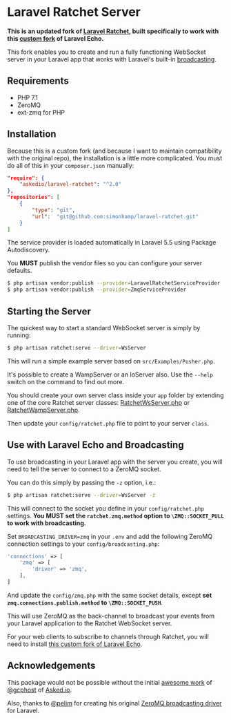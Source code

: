 # Laravel Ratchet Server

**This is an updated fork of [Laravel Ratchet](https://github.com/Askedio/laravel-ratchet), built specifically to work with this [custom fork](https://github.com/simonhamp/echo) of Laravel Echo.**

This fork enables you to create and run a fully functioning WebSocket server in your Laravel app that works with Laravel's built-in [broadcasting](https://laravel.com/docs/5.5/broadcasting).

## Requirements

- PHP 7.1
- ZeroMQ
- ext-zmq for PHP

## Installation

Because this is a custom fork (and because I want to maintain compatibility with the original repo), the installation is a little more complicated. You must do all of this in your `composer.json` manually:

```json
"require": {
    "askedio/laravel-ratchet": "^2.0"
},
"repositories": [
    {
        "type": "git",
        "url":  "git@github.com:simonhamp/laravel-ratchet.git"
    }
]
```

The service provider is loaded automatically in Laravel 5.5 using Package Autodiscovery.

You **MUST** publish the vendor files so you can configure your server defaults.

```bash
$ php artisan vendor:publish --provider=LaravelRatchetServiceProvider
$ php artisan vendor:publish --provider=ZmqServiceProvider
```

## Starting the Server

The quickest way to start a standard WebSocket server is simply by running:

```bash
$ php artisan ratchet:serve --driver=WsServer
```

This will run a simple example server based on `src/Examples/Pusher.php`.

It's possible to create a WampServer or an IoServer also. Use the `--help` switch on the command to find out more.

You should create your own server class inside your `app` folder by extending one of the core Ratchet server classes: [RatchetWsServer.php](https://github.com/simonhamp/laravel-ratchet/blob/master/src/RatchetWsServer.php) or [RatchetWampServer.php](https://github.com/simonhamp/laravel-ratchet/blob/master/src/RatchetWampServer.php).

Then update your `config/ratchet.php` file to point to your server `class`.

## Use with Laravel Echo and Broadcasting

To use broadcasting in your Laravel app with the server you create, you will need to tell the server to connect to a ZeroMQ socket.

You can do this simply by passing the `-z` option, i.e.:

```bash
$ php artisan ratchet:serve --driver=WsServer -z
```

This will connect to the socket you define in your `config/ratchet.php` settings. **You MUST set the `ratchet.zmq.method` option to `\ZMQ::SOCKET_PULL` to work with broadcasting.**

Set `BROADCASTING_DRIVER=zmq` in your `.env` and add the following ZeroMQ connection settings to your `config/broadcasting.php`:

```php
'connections' => [
    'zmq' => [
        'driver' => 'zmq',
    ],
]
```

And update the `config/zmq.php` with the same socket details, except **set `zmq.connections.publish.method` to `\ZMQ::SOCKET_PUSH`**.

This will use ZeroMQ as the back-channel to broadcast your events from your Laravel application to the Ratchet WebSocket server.

For your web clients to subscribe to channels through Ratchet, you will need to install [this custom fork of Laravel Echo](https://github.com/simonhamp/echo).

## Acknowledgements

This package would not be possible without the initial [awesome work](https://github.com/Askedio/laravel-ratchet) of [@gcphost](https://github.com/gcphost) of [Asked.io](https://medium.com/asked-io).

Also, thanks to [@pelim](https://github.com/pelim) for creating his original [ZeroMQ broadcasting driver](https://github.com/pelim/laravel-zmq) for Laravel.
